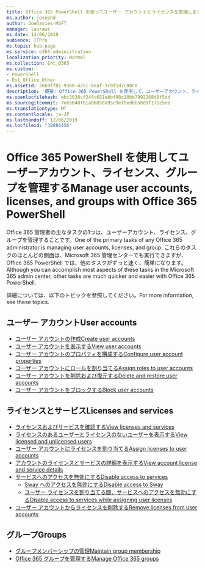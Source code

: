 ```yaml
---
title: Office 365 PowerShell を使ってユーザー アカウントとライセンスを管理します。
ms.author: josephd
author: JoeDavies-MSFT
manager: laurawi
ms.date: 12/06/2019
audience: ITPro
ms.topic: hub-page
ms.service: o365-administration
localization_priority: Normal
ms.collection: Ent_O365
ms.custom:
- PowerShell
- Ent_Office_Other
ms.assetid: 26b9ff81-93b0-4251-beaf-3c9f1d7c80c8
description: '概要: Office 365 PowerShell を使用して、ユーザーアカウント、ライセンス、およびグループを管理する方法について説明します。'
ms.openlocfilehash: ebc3038cf244c651ebbf98c10bb7992268d8f5dd
ms.sourcegitcommit: 7e65640fb1a86858a95c9ef0edbb58d0f171c5ee
ms.translationtype: MT
ms.contentlocale: ja-JP
ms.lasthandoff: 12/06/2019
ms.locfileid: "39886456"
---
```

# <a name="manage-user-accounts-licenses-and-groups-with-office-365-powershell"></a><span data-ttu-id="f74dc-103">Office 365 PowerShell を使用してユーザーアカウント、ライセンス、グループを管理する</span><span class="sxs-lookup"><span data-stu-id="f74dc-103">Manage user accounts, licenses, and groups with Office 365 PowerShell</span></span>

<span data-ttu-id="f74dc-104">Office 365 管理者の主なタスクの1つは、ユーザーアカウント、ライセンス、グループを管理することです。</span><span class="sxs-lookup"><span data-stu-id="f74dc-104">One of the primary tasks of any Office 365 administrator is managing user accounts, licenses, and group.</span></span> <span data-ttu-id="f74dc-105">これらのタスクのほとんどの側面は、Microsoft 365 管理センターでも実行できますが、Office 365 PowerShell では、他のタスクがずっと速く、簡単になります。</span><span class="sxs-lookup"><span data-stu-id="f74dc-105">Although you can accomplish most aspects of these tasks in the Microsoft 365 admin center, other tasks are much quicker and easier with Office 365 PowerShell.</span></span> 

<span data-ttu-id="f74dc-106">詳細については、以下のトピックを参照してください。</span><span class="sxs-lookup"><span data-stu-id="f74dc-106">For more information, see these topics.</span></span>

## <a name="user-accounts"></a><span data-ttu-id="f74dc-107">ユーザー アカウント</span><span class="sxs-lookup"><span data-stu-id="f74dc-107">User accounts</span></span>

- [<span data-ttu-id="f74dc-108">ユーザー アカウントの作成</span><span class="sxs-lookup"><span data-stu-id="f74dc-108">Create user accounts</span></span>](create-user-accounts-with-office-365-powershell.md)
- [<span data-ttu-id="f74dc-109">ユーザー アカウントを表示する</span><span class="sxs-lookup"><span data-stu-id="f74dc-109">View user accounts</span></span>](view-user-accounts-with-office-365-powershell.md)
- [<span data-ttu-id="f74dc-110">ユーザー アカウントのプロパティを構成する</span><span class="sxs-lookup"><span data-stu-id="f74dc-110">Configure user account properties</span></span>](configure-user-account-properties-with-office-365-powershell.md)
- [<span data-ttu-id="f74dc-111">ユーザー アカウントにロールを割り当てる</span><span class="sxs-lookup"><span data-stu-id="f74dc-111">Assign roles to user accounts</span></span>](assign-roles-to-user-accounts-with-office-365-powershell.md)
- [<span data-ttu-id="f74dc-112">ユーザー アカウントを削除および復元する</span><span class="sxs-lookup"><span data-stu-id="f74dc-112">Delete and restore user accounts</span></span>](delete-and-restore-user-accounts-with-office-365-powershell.md)
- [<span data-ttu-id="f74dc-113">ユーザー アカウントをブロックする</span><span class="sxs-lookup"><span data-stu-id="f74dc-113">Block user accounts</span></span>](block-user-accounts-with-office-365-powershell.md)

## <a name="licenses-and-services"></a><span data-ttu-id="f74dc-114">ライセンスとサービス</span><span class="sxs-lookup"><span data-stu-id="f74dc-114">Licenses and services</span></span>
- [<span data-ttu-id="f74dc-115">ライセンスおよびサービスを確認する</span><span class="sxs-lookup"><span data-stu-id="f74dc-115">View licenses and services</span></span>](view-licenses-and-services-with-office-365-powershell.md)
- [<span data-ttu-id="f74dc-116">ライセンスのあるユーザーとライセンスのないユーザーを表示する</span><span class="sxs-lookup"><span data-stu-id="f74dc-116">View licensed and unlicensed users</span></span>](view-licensed-and-unlicensed-users-with-office-365-powershell.md)
- [<span data-ttu-id="f74dc-117">ユーザー アカウントにライセンスを割り当てる</span><span class="sxs-lookup"><span data-stu-id="f74dc-117">Assign licenses to user accounts</span></span>](assign-licenses-to-user-accounts-with-office-365-powershell.md)
- [<span data-ttu-id="f74dc-118">アカウントのライセンスとサービスの詳細を表示する</span><span class="sxs-lookup"><span data-stu-id="f74dc-118">View account license and service details</span></span>](view-account-license-and-service-details-with-office-365-powershell.md)
- [<span data-ttu-id="f74dc-119">サービスへのアクセスを無効にする</span><span class="sxs-lookup"><span data-stu-id="f74dc-119">Disable access to services</span></span>](disable-access-to-services-with-office-365-powershell.md)
  - [<span data-ttu-id="f74dc-120">Sway へのアクセスを無効にする</span><span class="sxs-lookup"><span data-stu-id="f74dc-120">Disable access to Sway</span></span>](disable-access-to-sway-with-office-365-powershell.md)
  - [<span data-ttu-id="f74dc-121">ユーザー ライセンスを割り当てる間、サービスへのアクセスを無効にする</span><span class="sxs-lookup"><span data-stu-id="f74dc-121">Disable access to services while assigning user licenses</span></span>](disable-access-to-services-while-assigning-user-licenses.md)
- [<span data-ttu-id="f74dc-122">ユーザー アカウントからライセンスを削除する</span><span class="sxs-lookup"><span data-stu-id="f74dc-122">Remove licenses from user accounts</span></span>](remove-licenses-from-user-accounts-with-office-365-powershell.md)

## <a name="groups"></a><span data-ttu-id="f74dc-123">グループ</span><span class="sxs-lookup"><span data-stu-id="f74dc-123">Groups</span></span>
- [<span data-ttu-id="f74dc-124">グループメンバーシップの管理</span><span class="sxs-lookup"><span data-stu-id="f74dc-124">Maintain group membership</span></span>](maintain-group-membership-with-office-365-powershell.md)
- [<span data-ttu-id="f74dc-125">Office 365 グループを管理する</span><span class="sxs-lookup"><span data-stu-id="f74dc-125">Manage Office 365 groups</span></span>](manage-office-365-groups-with-powershell.md)

